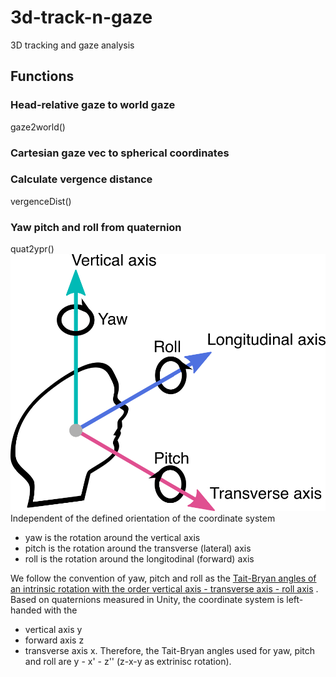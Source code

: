 # 3d-track-n-gaze
3D tracking and gaze analysis

## Functions
### Head-relative gaze to world gaze
gaze2world()
### Cartesian gaze vec to spherical coordinates
### Calculate vergence distance
vergenceDist()
### Yaw pitch and roll from quaternion
quat2ypr()
![Illustration of rotation axes for yaw pitch and roll](/docs/yaw_pitch_roll.png "Axes of rotation for yaw, pitch and roll")
Independent of the defined orientation of the coordinate system
- yaw is the rotation around the vertical axis
- pitch is the rotation around the transverse (lateral) axis
- roll is the rotation around the longitodinal (forward) axis

We follow the convention of yaw, pitch and roll as the [Tait-Bryan angles of an intrinsic rotation with the order vertical axis - transverse axis - roll axis](https://www.mauriciopoppe.com/notes/computer-graphics/transformation-matrices/rotation/euler-angles/)
. Based on quaternions measured in Unity, the coordinate system is left-handed with the
- vertical axis y
- forward axis z
- transverse axis x.
Therefore, the Tait-Bryan angles used for yaw, pitch and roll are y - x' - z'' (z-x-y as extrinisc rotation).
